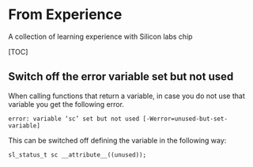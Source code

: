 # From Experience
A collection of learning experience with Silicon labs chip

[TOC]
## Switch off the error variable set but not used
When calling functions that return a variable, in case you do not use that variable you get the following error.
```
error: variable ‘sc’ set but not used [-Werror=unused-but-set-variable]
```
This can be switched off defining the variable in the following way:
```
sl_status_t sc __attribute__((unused));
```